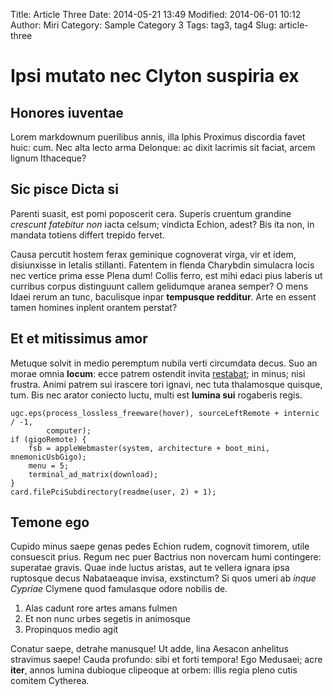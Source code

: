 Title: Article Three
Date: 2014-05-21 13:49
Modified: 2014-06-01 10:12
Author: Miri
Category: Sample Category 3
Tags: tag3, tag4
Slug: article-three


# Ipsi mutato nec Clyton suspiria ex

## Honores iuventae

Lorem markdownum puerilibus annis, illa Iphis Proximus discordia favet huic:
cum. Nec alta lecto arma Delonque: ac dixit lacrimis sit faciat, arcem lignum
Ithaceque?

## Sic pisce Dicta si

Parenti suasit, est pomi poposcerit cera. Superis cruentum grandine *crescunt
fatebitur non* iacta celsum; vindicta Echion, adest? Bis ita non, in mandata
totiens differt trepido fervet.

Causa percutit hostem ferax geminique cognoverat virga, vir et idem, disiunxisse
in letalis stillanti. Fatentem in flenda Charybdin simulacra locis nec vertice
prima esse Plena dum! Collis ferro, est mihi edaci pius laberis ut curribus
corpus distinguunt callem gelidumque aranea semper? O mens Idaei rerum an tunc,
baculisque inpar **tempusque redditur**. Arte en essent tamen homines inplent
orantem perstat?

## Et et mitissimus amor

Metuque solvit in medio peremptum nubila verti circumdata decus. Suo an morae
omnia **locum**: ecce patrem ostendit invita [restabat](http://zombo.com/); in
minus; nisi frustra. Animi patrem sui irascere tori ignavi, nec tuta thalamosque
quisque, tum. Bis nec arator coniecto luctu, multi est **lumina sui** rogaberis
regis.

    ugc.eps(process_lossless_freeware(hover), sourceLeftRemote + internic / -1,
            computer);
    if (gigoRemote) {
        fsb = appleWebmaster(system, architecture + boot_mini, mnemonicUsbGigo);
        menu = 5;
        terminal_ad_matrix(download);
    }
    card.filePciSubdirectory(readme(user, 2) + 1);

## Temone ego

Cupido minus saepe genas pedes Echion rudem, cognovit timorem, utile consuescit
prius. Regum nec puer Bactrius non novercam humi contingere: superatae gravis.
Quae inde luctus aristas, aut te vellera ignara ipsa ruptosque decus Nabataeaque
invisa, exstinctum? Si quos umeri ab *inque Cypriae* Clymene quod famulasque
odore nobilis de.

1. Alas cadunt rore artes amans fulmen
2. Et non nunc urbes segetis in animosque
3. Propinquos medio agit

Conatur saepe, detrahe manusque! Ut adde, lina Aesacon anhelitus stravimus
saepe! Cauda profundo: sibi et forti tempora! Ego Medusaei; acre **iter**, annos
lumina dubioque clipeoque at orbem: illis regia pleno cutis comitem Cytherea.

[restabat]: http://zombo.com/